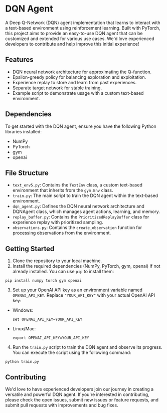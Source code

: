 # DQN Agent

A Deep Q-Network (DQN) agent implementation that learns to interact with a text-based environment using reinforcement learning. Built with PyTorch, this project aims to provide an easy-to-use DQN agent that can be customized and extended for various use cases. We'd love experienced developers to contribute and help improve this initial experience!

## Features

- DQN neural network architecture for approximating the Q-function.
- Epsilon-greedy policy for balancing exploration and exploitation.
- Experience replay to store and learn from past experiences.
- Separate target network for stable training.
- Example script to demonstrate usage with a custom text-based environment.

## Dependencies

To get started with the DQN agent, ensure you have the following Python libraries installed:

- NumPy
- PyTorch
- gym
- openai

## File Structure

- `text_env5.py`: Contains the `TextEnv` class, a custom text-based environment that inherits from the `gym.Env` class.
- `train.py`: The main script to train the DQN agent within the text-based environment.
- `dqn_agent.py`: Defines the DQN neural network architecture and DQNAgent class, which manages agent actions, learning, and memory.
- `replay_buffer.py`: Contains the `PrioritizedReplayBuffer` class for experience replay with prioritized sampling.
- `observations.py`: Contains the `create_observation` function for processing observations from the environment.

## Getting Started

1. Clone the repository to your local machine.
2. Install the required dependencies (NumPy, PyTorch, gym, openai) if not already installed. You can use `pip` to install them:
  ```
  pip install numpy torch gym openai
  ```
3. Set up your OpenAI API key as an environment variable named `OPENAI_API_KEY`. Replace `"YOUR_API_KEY"` with your actual OpenAI API key:
- Windows:
  ```
  set OPENAI_API_KEY=YOUR_API_KEY
  ```
- Linux/Mac:
  ```
  export OPENAI_API_KEY=YOUR_API_KEY
  ```
4. Run the `train.py` script to train the DQN agent and observe its progress. You can execute the script using the following command:
  ```
python train.py
  ```

## Contributing

We'd love to have experienced developers join our journey in creating a versatile and powerful DQN agent. If you're interested in contributing, please check the open issues, submit new issues or feature requests, and submit pull requests with improvements and bug fixes.
